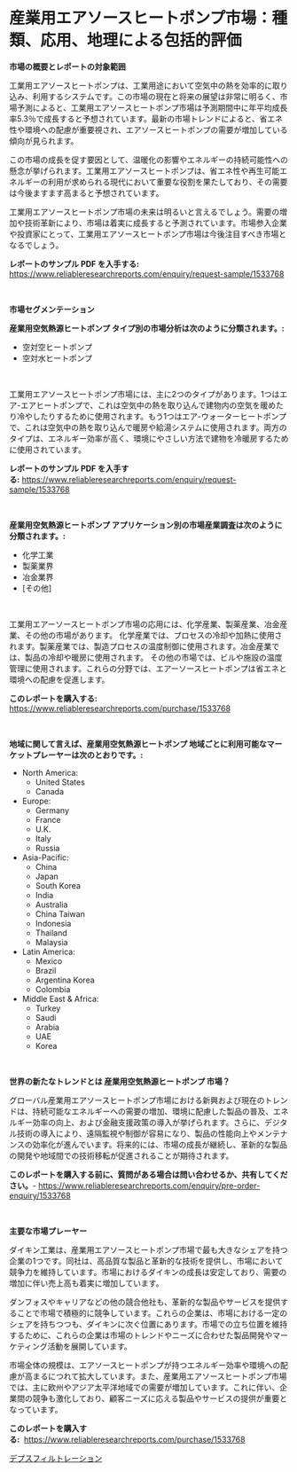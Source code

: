 <p><h1>産業用エアソースヒートポンプ市場：種類、応用、地理による包括的評価</h1></p><p><strong>市場の概要とレポートの対象範囲</strong></p>
<p><p>工業用エアソースヒートポンプは、工業用途において空気中の熱を効率的に取り込み、利用するシステムです。この市場の現在と将来の展望は非常に明るく、市場予測によると、工業用エアソースヒートポンプ市場は予測期間中に年平均成長率5.3％で成長すると予想されています。最新の市場トレンドによると、省エネ性や環境への配慮が重要視され、エアソースヒートポンプの需要が増加している傾向が見られます。</p><p>この市場の成長を促す要因として、温暖化の影響やエネルギーの持続可能性への懸念が挙げられます。工業用エアソースヒートポンプは、省エネ性や再生可能エネルギーの利用が求められる現代において重要な役割を果たしており、その需要は今後ますます高まると予想されています。</p><p>工業用エアソースヒートポンプ市場の未来は明るいと言えるでしょう。需要の増加や技術革新により、市場は着実に成長すると予測されています。市場参入企業や投資家にとって、工業用エアソースヒートポンプ市場は今後注目すべき市場となるでしょう。</p></p>
<p><strong>レポートのサンプル PDF を入手する:</strong> <a href="https://www.reliableresearchreports.com/enquiry/request-sample/1533768">https://www.reliableresearchreports.com/enquiry/request-sample/1533768</a></p>
<p>&nbsp;</p>
<p><strong>市場セグメンテーション</strong></p>
<p><strong>産業用空気熱源ヒートポンプ タイプ別の市場分析は次のように分類されます。:</strong></p>
<p><ul><li>空対空ヒートポンプ</li><li>空対水ヒートポンプ</li></ul></p>
<p>&nbsp;</p>
<p><p>工業用エアソースヒートポンプ市場には、主に2つのタイプがあります。1つはエア-エアヒートポンプで、これは空気中の熱を取り込んで建物内の空気を暖めたり冷やしたりするために使用されます。もう1つはエア-ウォーターヒートポンプで、これは空気中の熱を取り込んで暖房や給湯システムに使用されます。両方のタイプは、エネルギー効率が高く、環境にやさしい方法で建物を冷暖房するために使用されています。</p></p>
<p><strong>レポートのサンプル PDF を入手する:</strong>&nbsp;<a href="https://www.reliableresearchreports.com/enquiry/request-sample/1533768">https://www.reliableresearchreports.com/enquiry/request-sample/1533768</a></p>
<p>&nbsp;</p>
<p><strong> 産業用空気熱源ヒートポンプ アプリケーション別の市場産業調査は次のように分類されます。:</strong></p>
<p><ul><li>化学工業</li><li>製薬業界</li><li>冶金業界</li><li>[その他]</li></ul></p>
<p>&nbsp;</p>
<p><p>工業用エアーソースヒートポンプ市場の応用には、化学産業、製薬産業、冶金産業、その他の市場があります。 化学産業では、プロセスの冷却や加熱に使用されます。製薬産業では、製造プロセスの温度制御に使用されます。冶金産業では、製品の冷却や暖房に使用されます。 その他の市場では、ビルや施設の温度管理に使用されます。これらの分野では、エアーソースヒートポンプは省エネと環境への配慮を促進します。</p></p>
<p><strong>このレポートを購入する:</strong>&nbsp; <a href="https://www.reliableresearchreports.com/purchase/1533768">https://www.reliableresearchreports.com/purchase/1533768</a></p>
<p>&nbsp;</p>
<p><strong>地域に関して言えば、産業用空気熱源ヒートポンプ 地域ごとに利用可能なマーケットプレーヤーは次のとおりです。:</strong></p>
<p><ul>
    <li>
        North America:
        <ul>
            <li>United States</li>
            <li>Canada</li>
        </ul>
    </li>
    <li>
        Europe:
        <ul>
            <li>Germany</li>
            <li>France</li>
            <li>U.K.</li>
            <li>Italy</li>
            <li>Russia</li>
        </ul>
    </li>
    <li>
        Asia-Pacific:
        <ul>
            <li>China</li>
            <li>Japan</li>
            <li>South Korea</li>
            <li>India</li>
            <li>Australia</li>
            <li>China Taiwan</li>
            <li>Indonesia</li>
            <li>Thailand</li>
            <li>Malaysia</li>
        </ul>
    </li>
    <li>
        Latin America:
        <ul>
            <li>Mexico</li>
            <li>Brazil</li>
            <li>Argentina Korea</li>
            <li>Colombia</li>
        </ul>
    </li>
    <li>
        Middle East & Africa:
        <ul>
            <li>Turkey</li>
            <li>Saudi</li>
            <li>Arabia</li>
            <li>UAE</li>
            <li>Korea</li>
        </ul>
    </li>
    </ul></p>
<p>&nbsp;</p>
<p><strong>世界の新たなトレンドとは 産業用空気熱源ヒートポンプ 市場？</strong></p>
<p><p>グローバル産業用エアソースヒートポンプ市場における新興および現在のトレンドは、持続可能なエネルギーへの需要の増加、環境に配慮した製品の普及、エネルギー効率の向上、および金融支援政策の導入が挙げられます。さらに、デジタル技術の導入により、遠隔監視や制御が容易になり、製品の性能向上やメンテナンスの効率化が進んでいます。将来的には、市場の成長が継続し、革新的な製品の開発や地域間での技術移転が促進されることが期待されます。</p></p>
<p><strong>このレポートを購入する前に、質問がある場合は問い合わせるか、共有してください。</strong>- <a href="https://www.reliableresearchreports.com/enquiry/pre-order-enquiry/1533768">https://www.reliableresearchreports.com/enquiry/pre-order-enquiry/1533768</a></p>
<p>&nbsp;</p>
<p><strong>主要な市場プレーヤー</strong></p>
<p><p>ダイキン工業は、産業用エアソースヒートポンプ市場で最も大きなシェアを持つ企業の1つです。同社は、高品質な製品と革新的な技術を提供し、市場において競争力を維持しています。市場におけるダイキンの成長は安定しており、需要の増加に伴い売上高も着実に増加しています。</p><p>ダンフォスやキャリアなどの他の競合他社も、革新的な製品やサービスを提供することで市場で積極的に競争しています。これらの企業は、市場における一定のシェアを持ちつつも、ダイキンに次ぐ位置にあります。市場での立ち位置を維持するために、これらの企業は市場のトレンドやニーズに合わせた製品開発やマーケティング活動を展開しています。</p><p>市場全体の規模は、エアソースヒートポンプが持つエネルギー効率や環境への配慮が高まるにつれて拡大しています。また、産業用エアソースヒートポンプ市場では、主に欧州やアジア太平洋地域での需要が増加しています。これに伴い、企業間の競争も激化しており、顧客ニーズに応える製品やサービスの提供が重要となっています。</p></p>
<p><strong>このレポートを購入する:</strong>&nbsp;&nbsp;<a href="https://www.reliableresearchreports.com/purchase/1533768">https://www.reliableresearchreports.com/purchase/1533768</a></p>
<p><p><a href="https://github.com/one-cool-chick/Market-Research-Report-List-1/blob/main/129957917674.md">デプスフィルトレーション</a></p></p>
